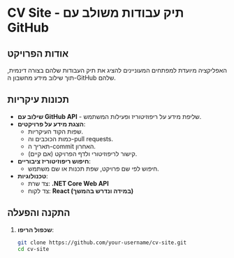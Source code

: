 # CV Site - תיק עבודות משולב עם GitHub

## אודות הפרויקט
האפליקציה מיועדת למפתחים המעוניינים להציג את תיק העבודות שלהם בצורה דינמית, תוך שילוב מידע מחשבון ה-GitHub שלהם.

## תכונות עיקריות
- **שילוב עם GitHub API** - שליפת מידע על ריפוזיטוריז ופעילות המשתמש.
- **הצגת מידע על פרויקטים**:
  - שפות הקוד העיקריות.
  - כמות הכוכבים וה-pull requests.
  - תאריך ה-commit האחרון.
  - קישור לריפוזיטורי ולדף הפרויקט (אם קיים).
- **חיפוש ריפוזיטוריז ציבוריים**:
  - חיפוש לפי שם פרויקט, שפת תכנות או שם משתמש.
- **טכנולוגיות**:
  - צד שרת: **.NET Core Web API**
  - צד לקוח: **React (במידה ונדרש בהמשך)**

## התקנה והפעלה
1. **שכפול הריפו**:
   ```sh
   git clone https://github.com/your-username/cv-site.git
   cd cv-site
